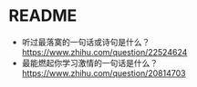 # README

- 听过最落寞的一句话或诗句是什么？https://www.zhihu.com/question/22524624
- 最能燃起你学习激情的一句话是什么？ https://www.zhihu.com/question/20814703